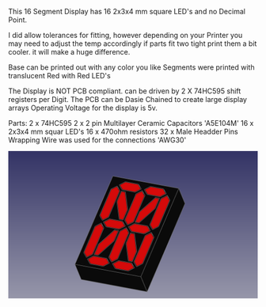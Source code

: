   This 16 Segment Display has 16 2x3x4 mm square LED's and no Decimal Point.
  
  I did allow tolerances for fitting, however depending on your Printer you may need to adjust
  the temp accordingly if parts fit two tight print them a bit cooler. it will make a huge difference.
  
  Base can be printed out with any color you like
  Segments were printed with translucent Red with Red LED's
  
  The Display is NOT PCB compliant.
  can be driven by 2 X 74HC595 shift registers per Digit. 
  The PCB can be Dasie Chained to create large display arrays
  Operating Voltage for the display is 5v.
  
  
  Parts:
  2 x 74HC595
  2 x 2 pin Multilayer Ceramic Capacitors 'A5E104M'
  16 x 2x3x4 mm squar LED's
  16 x 470ohm resistors
  32 x Male Headder Pins
  Wrapping Wire was used for the connections 'AWG30'
  
  
  ![alt text](images/Med-16-seg.png)
